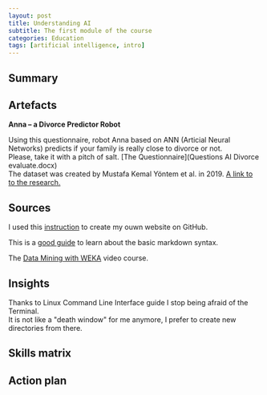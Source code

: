 ```yaml
---
layout: post
title: Understanding AI
subtitle: The first module of the course
categories: Education
tags: [artificial intelligence, intro]
---
```



## Summary

## Artefacts

**Anna – a Divorce Predictor Robot**

<p> Using this questionnaire, robot Anna based on ANN (Articial Neural Networks) predicts if your family is really close to divorce or not.<br>
Please, take it with a pitch of salt. [The Questionnaire](Questions AI Divorce evaluate.docx)<br>
The dataset was created by Mustafa Kemal Yöntem et al. in 2019.
<a href="https://www.researchgate.net/publication/334170931_DIVORCE_PREDICTION_USING_CORRELATION_BASED_FEATURE_SELECTION_AND_ARTIFICIAL_NEURAL_NETWORKS" target="_blank">A link to to the research.</a></p>

## Sources

I used this [instruction](https://www.youtube.com/watch?v=TRIys0HLJuU) to create my ouwn website on GitHub.

This is a [good guide](https://www.markdownguide.org/basic-syntax/) to learn about the basic markdown syntax.

The [Data Mining with WEKA](https://youtu.be/LcHw2ph6bss) video course.
## Insights

<p>Thanks to Linux Command Line Interface guide I stop being afraid of the Terminal.<br>
It is not like a "death window" for me anymore, I prefer to create new directories from there.</p>

## Skills matrix

## Action plan 
